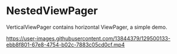 # NestedViewPager
VerticalViewPager contains horizontal ViewPager, a simple demo. 



https://user-images.githubusercontent.com/13844379/129500133-ebb8f801-67e8-4754-b02c-7883c05cd0cf.mp4


